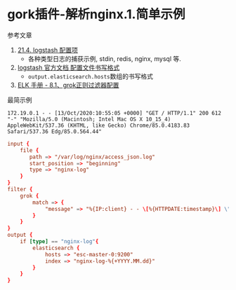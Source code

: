 # gork插件-解析nginx.1.简单示例

参考文章

1. [21.4. logstash 配置项](http://www.netkiller.cn/monitoring/elk/logstash.html)
    - 各种类型日志的捕获示例, stdin, redis, nginx, mysql 等.
2. [logstash 官方文档 配置文件书写格式](https://www.elastic.co/guide/en/logstash/current/plugins-outputs-elasticsearch.html#plugins-outputs-elasticsearch-options)
    - `output.elasticsearch.hosts`数组的书写格式
3. [ELK 手册 - 8.1、grok正则过滤器配置](https://anbc.gitbooks.io/elk-handbook/content/81grokzheng_ze_guo_lv_qi_pei_zhi.html)


最简示例

```
172.19.0.1 - - [13/Oct/2020:10:55:05 +0000] "GET / HTTP/1.1" 200 612 "-" "Mozilla/5.0 (Macintosh; Intel Mac OS X 10_15_4) AppleWebKit/537.36 (KHTML, like Gecko) Chrome/85.0.4183.83 Safari/537.36 Edg/85.0.564.44"
```

```conf
input {
    file {
       path => "/var/log/nginx/access_json.log"
       start_position => "beginning"
       type => "nginx-log"
    }
}
filter {
    grok {
        match => { 
            "message" => "%{IP:client} - - \[%{HTTPDATE:timestamp}\] \"%{WORD:method} %{URIPATHPARAM:uri} HTTP/%{NUMBER:httpversion}\" %{NUMBER:status} %{NUMBER:bytes} \"-\" \"%{GREEDYDATA:agent}\"" 
        }
    }
}
output {
    if [type] == "nginx-log"{
        elasticsearch {
            hosts => "esc-master-0:9200"
            index => "nginx-log-%{+YYYY.MM.dd}"
        }
    }
}

```
